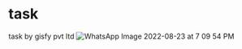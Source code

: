 # task
task by gisfy pvt ltd
![WhatsApp Image 2022-08-23 at 7 09 54 PM](https://user-images.githubusercontent.com/77430169/187039436-80609aa0-37bc-472c-9409-bc729e578482.jpeg)
